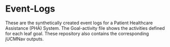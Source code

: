 # Event-Logs
These are the synthetically created event logs for a Patient Healthcare Assistance (PHA) System.
The Goal-activity file shows the activities defined for each leaf goal.
These repository also contains the corresponding jUCMNav outputs.
